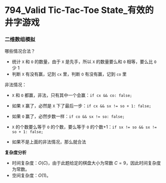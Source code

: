 # 794_Valid Tic-Tac-Toe State_有效的井字游戏

### 二维数组模拟

哪些情况合法？

- 统计 `X` 和 `O` 的数量，由于 `X` 是先手，所以 `X` 的数量要么和 `O` 相等，要么比 `O` 少 $1$
- 判断 `X` 有没有赢，记到 `cx` 里，判断 `O` 有没有赢，记到 `co` 里

非法情况：
- `X` 和 `O` 都赢，非法，只有其中一个会赢：`if cx && co: false;`
- 如果 `X` 赢了，必然是 `X` 下了最后一步：`if cx && sx != so + 1: false;`
- 如果 `O` 赢了，必然步数一样：`if co && sx != so: false;`
- `X` 的个数要么等于 `O` 的个数，要么等于 `O` 的个数$+1$：`if sx != so && sx != so + 1: false;`

- 如果不是上面的非法情况，那么就合法

**复杂度分析**

- 时间复杂度：$O(C)$，由于此题给定的棋盘大小为常数 $C = 9$，因此时间复杂度为常数。
- 空间复杂度：$O(1)$。